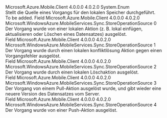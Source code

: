 <Type Name="StoreOperationSource" FullName="Microsoft.WindowsAzure.MobileServices.Sync.StoreOperationSource">
  <TypeSignature Language="C#" Value="public enum StoreOperationSource" />
  <TypeSignature Language="ILAsm" Value=".class public auto ansi sealed StoreOperationSource extends System.Enum" />
  <TypeSignature Language="DocId" Value="T:Microsoft.WindowsAzure.MobileServices.Sync.StoreOperationSource" />
  <TypeSignature Language="VB.NET" Value="Public Enum StoreOperationSource" />
  <TypeSignature Language="F#" Value="type StoreOperationSource = " />
  <AssemblyInfo>
    <AssemblyName>Microsoft.Azure.Mobile.Client</AssemblyName>
    <AssemblyVersion>4.0.0.0</AssemblyVersion>
    <AssemblyVersion>4.0.2.0</AssemblyVersion>
  </AssemblyInfo>
  <Base>
    <BaseTypeName>System.Enum</BaseTypeName>
  </Base>
  <Docs>
    <summary>
            Stellt die Quelle eines Vorgangs für den lokalen Speicher durchgeführt.
            </summary>
    <remarks>To be added.</remarks>
  </Docs>
  <Members>
    <Member MemberName="Local">
      <MemberSignature Language="C#" Value="Local" />
      <MemberSignature Language="ILAsm" Value=".field public static literal valuetype Microsoft.WindowsAzure.MobileServices.Sync.StoreOperationSource Local = int32(0)" />
      <MemberSignature Language="DocId" Value="F:Microsoft.WindowsAzure.MobileServices.Sync.StoreOperationSource.Local" />
      <MemberSignature Language="VB.NET" Value="Local" />
      <MemberSignature Language="F#" Value="Local = 0" Usage="Microsoft.WindowsAzure.MobileServices.Sync.StoreOperationSource.Local" />
      <MemberType>Field</MemberType>
      <AssemblyInfo>
        <AssemblyName>Microsoft.Azure.Mobile.Client</AssemblyName>
        <AssemblyVersion>4.0.0.0</AssemblyVersion>
        <AssemblyVersion>4.0.2.0</AssemblyVersion>
      </AssemblyInfo>
      <ReturnValue>
        <ReturnType>Microsoft.WindowsAzure.MobileServices.Sync.StoreOperationSource</ReturnType>
      </ReturnValue>
      <MemberValue>0</MemberValue>
      <Docs>
        <summary>
            Der Vorgang wurde von einer lokalen Aktion (z. B. lokal einfügen, aktualisieren oder Löschen eines Datensatzes) ausgelöst.
            </summary>
      </Docs>
    </Member>
    <Member MemberName="LocalConflictResolution">
      <MemberSignature Language="C#" Value="LocalConflictResolution" />
      <MemberSignature Language="ILAsm" Value=".field public static literal valuetype Microsoft.WindowsAzure.MobileServices.Sync.StoreOperationSource LocalConflictResolution = int32(1)" />
      <MemberSignature Language="DocId" Value="F:Microsoft.WindowsAzure.MobileServices.Sync.StoreOperationSource.LocalConflictResolution" />
      <MemberSignature Language="VB.NET" Value="LocalConflictResolution" />
      <MemberSignature Language="F#" Value="LocalConflictResolution = 1" Usage="Microsoft.WindowsAzure.MobileServices.Sync.StoreOperationSource.LocalConflictResolution" />
      <MemberType>Field</MemberType>
      <AssemblyInfo>
        <AssemblyName>Microsoft.Azure.Mobile.Client</AssemblyName>
        <AssemblyVersion>4.0.0.0</AssemblyVersion>
        <AssemblyVersion>4.0.2.0</AssemblyVersion>
      </AssemblyInfo>
      <ReturnValue>
        <ReturnType>Microsoft.WindowsAzure.MobileServices.Sync.StoreOperationSource</ReturnType>
      </ReturnValue>
      <MemberValue>1</MemberValue>
      <Docs>
        <summary>
            Der Vorgang wurde durch einen lokalen konfliktlösung Aktion gegen einen Vorgangsfehler ausgelöst.
            </summary>
      </Docs>
    </Member>
    <Member MemberName="LocalPurge">
      <MemberSignature Language="C#" Value="LocalPurge" />
      <MemberSignature Language="ILAsm" Value=".field public static literal valuetype Microsoft.WindowsAzure.MobileServices.Sync.StoreOperationSource LocalPurge = int32(2)" />
      <MemberSignature Language="DocId" Value="F:Microsoft.WindowsAzure.MobileServices.Sync.StoreOperationSource.LocalPurge" />
      <MemberSignature Language="VB.NET" Value="LocalPurge" />
      <MemberSignature Language="F#" Value="LocalPurge = 2" Usage="Microsoft.WindowsAzure.MobileServices.Sync.StoreOperationSource.LocalPurge" />
      <MemberType>Field</MemberType>
      <AssemblyInfo>
        <AssemblyName>Microsoft.Azure.Mobile.Client</AssemblyName>
        <AssemblyVersion>4.0.0.0</AssemblyVersion>
        <AssemblyVersion>4.0.2.0</AssemblyVersion>
      </AssemblyInfo>
      <ReturnValue>
        <ReturnType>Microsoft.WindowsAzure.MobileServices.Sync.StoreOperationSource</ReturnType>
      </ReturnValue>
      <MemberValue>2</MemberValue>
      <Docs>
        <summary>
            Der Vorgang wurde durch einen lokalen Löschaktion ausgelöst.
            </summary>
      </Docs>
    </Member>
    <Member MemberName="ServerPull">
      <MemberSignature Language="C#" Value="ServerPull" />
      <MemberSignature Language="ILAsm" Value=".field public static literal valuetype Microsoft.WindowsAzure.MobileServices.Sync.StoreOperationSource ServerPull = int32(3)" />
      <MemberSignature Language="DocId" Value="F:Microsoft.WindowsAzure.MobileServices.Sync.StoreOperationSource.ServerPull" />
      <MemberSignature Language="VB.NET" Value="ServerPull" />
      <MemberSignature Language="F#" Value="ServerPull = 3" Usage="Microsoft.WindowsAzure.MobileServices.Sync.StoreOperationSource.ServerPull" />
      <MemberType>Field</MemberType>
      <AssemblyInfo>
        <AssemblyName>Microsoft.Azure.Mobile.Client</AssemblyName>
        <AssemblyVersion>4.0.0.0</AssemblyVersion>
        <AssemblyVersion>4.0.2.0</AssemblyVersion>
      </AssemblyInfo>
      <ReturnValue>
        <ReturnType>Microsoft.WindowsAzure.MobileServices.Sync.StoreOperationSource</ReturnType>
      </ReturnValue>
      <MemberValue>3</MemberValue>
      <Docs>
        <summary>
            Der Vorgang von einem Pull-Aktion ausgelöst wurde, und gibt wieder eine neuere Version des Datensatzes vom Server.
            </summary>
      </Docs>
    </Member>
    <Member MemberName="ServerPush">
      <MemberSignature Language="C#" Value="ServerPush" />
      <MemberSignature Language="ILAsm" Value=".field public static literal valuetype Microsoft.WindowsAzure.MobileServices.Sync.StoreOperationSource ServerPush = int32(4)" />
      <MemberSignature Language="DocId" Value="F:Microsoft.WindowsAzure.MobileServices.Sync.StoreOperationSource.ServerPush" />
      <MemberSignature Language="VB.NET" Value="ServerPush" />
      <MemberSignature Language="F#" Value="ServerPush = 4" Usage="Microsoft.WindowsAzure.MobileServices.Sync.StoreOperationSource.ServerPush" />
      <MemberType>Field</MemberType>
      <AssemblyInfo>
        <AssemblyName>Microsoft.Azure.Mobile.Client</AssemblyName>
        <AssemblyVersion>4.0.0.0</AssemblyVersion>
        <AssemblyVersion>4.0.2.0</AssemblyVersion>
      </AssemblyInfo>
      <ReturnValue>
        <ReturnType>Microsoft.WindowsAzure.MobileServices.Sync.StoreOperationSource</ReturnType>
      </ReturnValue>
      <MemberValue>4</MemberValue>
      <Docs>
        <summary>
            Der Vorgang wurde von einer Push-Aktion ausgelöst.
            </summary>
      </Docs>
    </Member>
  </Members>
</Type>